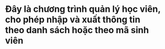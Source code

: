 # Đây là chương trình quản lý học viên, cho phép nhập và xuất thông tin theo danh sách hoặc theo mã sinh viên
